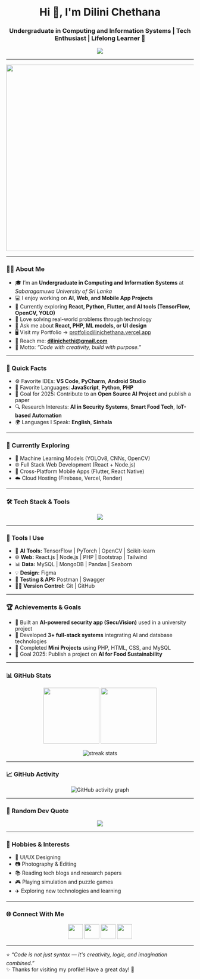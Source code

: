 <!-- Profile Header -->
<h1 align="center">Hi 👋, I'm Dilini Chethana</h1>
<h3 align="center">Undergraduate in Computing and Information Systems | Tech Enthusiast | Lifelong Learner 🚀</h3>

<p align="center">
  <img src="https://readme-typing-svg.herokuapp.com?font=Poppins&size=22&color=0E75B6&center=true&vCenter=true&width=700&lines=Welcome+to+my+GitHub+Profile!;Undergraduate+at+Sabaragamuwa+University+of+Sri+Lanka;AI+%7C+Web+%7C+Mobile+Developer;Passionate+about+Building+Innovative+Solutions+💡" />
</p>

---

<img align="center" width="1000" height="500" src="https://camo.githubusercontent.com/361449d715330d0cc1a1af6d72ed8be6744d8c3d9719a8b76836714194e3e419/68747470733a2f2f692e70696e696d672e636f6d2f6f726967696e616c732f65372f32362f63372f65373236633734616330383165656435306665656531343333643132633939382e676966"/>

---

### 👩‍💻 About Me

- 🎓 I’m an **Undergraduate in Computing and Information Systems** at *Sabaragamuwa University of Sri Lanka*  
- 💻 I enjoy working on **AI, Web, and Mobile App Projects**  
- 🌱 Currently exploring **React, Python, Flutter, and AI tools (TensorFlow, OpenCV, YOLO)**  
- 🧠 Love solving real-world problems through technology  
- 💬 Ask me about **React, PHP, ML models, or UI design**  
- 🖥️ Visit my Portfolio → [protfoliodilinichethana.vercel.app](https://protfoliodilinichethana.vercel.app)  
- 📧 Reach me: **dilinichethi@gmail.com**  
- 💬 Motto: *“Code with creativity, build with purpose.”*

---

### 🧩 Quick Facts
- ⚙️ Favorite IDEs: **VS Code**, **PyCharm**, **Android Studio**  
- 🖤 Favorite Languages: **JavaScript**, **Python**, **PHP**  
- 🎯 Goal for 2025: Contribute to an **Open Source AI Project** and publish a paper  
- 🔍 Research Interests: **AI in Security Systems**, **Smart Food Tech**, **IoT-based Automation**  
- 🌍 Languages I Speak: **English**, **Sinhala**

---


### 🧠 Currently Exploring
- 🤖 Machine Learning Models (YOLOv8, CNNs, OpenCV)  
- 🌐 Full Stack Web Development (React + Node.js)  
- 📱 Cross-Platform Mobile Apps (Flutter, React Native)  
- ☁️ Cloud Hosting (Firebase, Vercel, Render)

---

### 🛠️ Tech Stack & Tools

<p align="center">
  <img src="https://skillicons.dev/icons?i=html,css,js,react,reactnative,flutter,python,php,java,nodejs,express,mysql,mongodb,git,github,figma,tensorflow,pytorch,opencv,postman,linux,vscode" />
</p>

---

### 🧰 Tools I Use
- 🧠 **AI Tools:** TensorFlow | PyTorch | OpenCV | Scikit-learn  
- 🌐 **Web:** React.js | Node.js | PHP | Bootstrap | Tailwind  
- 📊 **Data:** MySQL | MongoDB | Pandas | Seaborn  
- 💡 **Design:** Figma 
- 🧾 **Testing & API:** Postman | Swagger  
- 🧑‍💼 **Version Control:** Git | GitHub  

---

### 🏆 Achievements & Goals
- 🥇 Built an **AI-powered security app (SecuVision)** used in a university project  
- 🌟 Developed **3+ full-stack systems** integrating AI and database technologies  
- 🧩 Completed **Mini Projects** using PHP, HTML, CSS, and MySQL  
- 🔭 Goal 2025: Publish a project on **AI for Food Sustainability**

---

### 📊 GitHub Stats

<p align="center">
  <img src="https://github-readme-stats.vercel.app/api?username=dilinichethana&show_icons=true&theme=tokyonight" height="150" />
  <img src="https://github-readme-stats.vercel.app/api/top-langs/?username=dilinichethana&layout=compact&theme=tokyonight" height="150" />
</p>

<p align="center">
  <img src="https://github-readme-streak-stats.herokuapp.com/?user=dilinichethana&theme=tokyonight" alt="streak stats" />
</p>

---

### 📈 GitHub Activity
<p align="center">
  <img src="https://github-readme-activity-graph.vercel.app/graph?username=dilinichethana&theme=tokyo-night" alt="GitHub activity graph" />
</p>

---

### 💬 Random Dev Quote
<p align="center">
  <img src="https://quotes-github-readme.vercel.app/api?type=horizontal&theme=tokyonight" />
</p>

---

### 🌟 Hobbies & Interests
- 🎨 UI/UX Designing  
- 📷 Photography & Editing  
- 📚 Reading tech blogs and research papers  
- 🎮 Playing simulation and puzzle games  
- ✈️ Exploring new technologies and learning  

---


### 🌐 Connect With Me
<p align="center">
  <a href="https://linkedin.com/in/dilini-chethana" target="_blank"><img src="https://skillicons.dev/icons?i=linkedin" height="40"/></a>
  <a href="mailto:dilinichethi@gmail.com" target="_blank"><img src="https://skillicons.dev/icons?i=gmail" height="40"/></a>
  <a href="https://protfoliodilinichethana.vercel.app/" target="_blank"><img src="https://skillicons.dev/icons?i=vercel" height="40"/></a>
  <a href="https://github.com/DiliniChethana" target="_blank"><img src="https://skillicons.dev/icons?i=github" height="40"/></a>
</p>

---

⭐ *“Code is not just syntax — it's creativity, logic, and imagination combined.”*  
✨ Thanks for visiting my profile! Have a great day! 🚀
